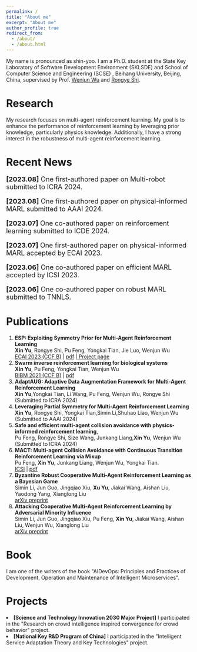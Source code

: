 ```yaml
---
permalink: /
title: "About me"
excerpt: "About me"
author_profile: true
redirect_from: 
  - /about/
  - /about.html
---
```


My name is pronounced as shin-yoo. I am a Ph.D. student at the State Key Laboratory of Software Development Environment (SKLSDE) and School of Computer Science and Engineering (SCSE) , Beihang University, Beijing, China, supervised by Prof. <a href="https://www.researchgate.net/profile/Wenjun-Wu-15">Wenjun Wu</a> and <a href="https://rongyeshi.github.io/">Rongye Shi</a>.

Research
======
My research focuses on multi-agent reinforcement learning. My goal is to enhance the performance of reinforcement learning by leveraging prior knowledge, particularly physics knowledge. Additionally, I have a strong interest in the robustness of multi-agent reinforcement learning.

Recent News
======
<p style="font-size:18px"> <strong>[2023.08]</strong> One first-authored paper on Multi-robot submitted to ICRA 2024.</p>
<p style="font-size:18px"> <strong>[2023.08]</strong> One first-authored paper on physical-informed MARL submitted to AAAI 2024.</p>
<p style="font-size:18px"> <strong>[2023.07]</strong> One co-authored paper on reinforcement learning submitted to ICDE 2024.</p>
<p style="font-size:18px"> <strong>[2023.07]</strong> One first-authored paper on physical-informed MARL accepted by ECAI 2023.</p>
<p style="font-size:18px"> <strong>[2023.06]</strong> One co-authored paper on efficient MARL accepted by ICSI 2023.</p>
<p style="font-size:18px"> <strong>[2023.06]</strong> One co-authored paper on robust MARL submitted to TNNLS.</p>


Publications
======
1. **ESP: Exploiting Symmetry Prior for Multi-Agent
Reinforcement Learning** <br>**Xin Yu**, Rongye Shi, Pu Feng, Yongkai Tian, Jie Luo, Wenjun Wu <br><a href="https://ecai2023.eu/">ECAI 2023 (CCF B)</a> $\vert$ <a href="https://xinyu-site.github.io/esp-marl/pdf/esp.pdf">pdf</a> $\vert$<a href="https://xinyu-site.github.io/esp-marl"> Project page</a>
2. **Swarm inverse reinforcement learning for biological systems** <br>**Xin Yu**, Pu Feng, Yongkai Tian, Wenjun Wu<br><a href="https://ieeebibm.org/BIBM2021/">BIBM 2021 (CCF B)</a> $\vert$ <a href="../files/bibm.pdf">pdf</a> 
3. **AdaptAUG: Adaptive Data Augmentation Framework for Multi-Agent Reinforcement Learning** <br>**Xin Yu**,Yongkai Tian, Li Wang, Pu Feng, Wenjun Wu, Rongye Shi<br>  (Submitted to ICRA 2024)
4. **Leveraging Partial Symmetry for Multi-Agent Reinforcement Learning** <br>**Xin Yu**, Rongye Shi, Yongkai Tian,Simin Li,Shuhao Liao, Wenjun Wu <br> (Submitted to AAAI 2024)
5. **Safe and efficient multi-agent collision avoidance with physics-informed reinforcement learning**,<br>Pu Feng, Rongye Shi, Size Wang, Junkang Liang,**Xin Yu**, Wenjun Wu <br> (Submitted to ICRA 2024)
3. **MACT: Multi-agent Collision Avoidance with Continuous Transition Reinforcement Learning via Mixup** <br>Pu Feng, **Xin Yu**, Junkang Liang, Wenjun Wu, Yongkai Tian. <br><a href="https://link.springer.com/conference/swarm">ICSI</a> $\vert$ <a href="../files/icsi.pdf">pdf</a>
4. **Byzantine Robust Cooperative Multi-Agent Reinforcement Learning as a Bayesian Game** <br>Simin Li, Jun Guo, Jingqiao Xiu, **Xu Yu**, Jiakai Wang, Aishan Liu, Yaodong Yang, Xianglong Liu<br>
<a href="https://arxiv.org/pdf/2305.12872.pdf">arXiv preprint</a>
1. **Attacking Cooperative Multi-Agent Reinforcement Learning by Adversarial Minority Influence** <br>Simin Li, Jun Guo, Jingqiao Xiu, Pu Feng, **Xin Yu**, Jiakai Wang, Aishan Liu, Wenjun Wu, Xianglong Liu<br>
<a href="https://arxiv.org/pdf/2302.03322.pdf">arXiv preprint</a>

Book
======
I am one of the writers of the book "AIDevOps: Principles and Practices of Development, Operation and Maintenance of Intelligent Microservices".

Projects
======
  <li><strong>[Science and Technology Innovation 2030 Major Project]</strong> I participated in the "Research on crowd intelligence inspired convergence for crowd behavior" project.     
  </li>
  
  <li><strong>[National Key R&D Program of China]</strong> I participated in the "Intelligent Service Adaptation Theory and Key Technologies" project. 
</li>